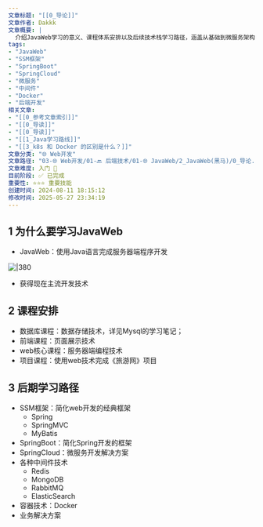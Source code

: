 ```yaml
---
文章标题: "[[0_导论]]" 
文章作者: Dakkk
文章概要: |
  介绍JavaWeb学习的意义、课程体系安排以及后续技术栈学习路径，涵盖从基础到微服务架构的完整技术路线图。
tags:
- "JavaWeb"
- "SSM框架"
- "SpringBoot"
- "SpringCloud"
- "微服务"
- "中间件"
- "Docker"
- "后端开发"
相关文章:
- "[[0_参考文章索引]]"
- "[[0_导读]]"
- "[[0_导读]]"
- "[[1_Java学习路线]]"
- "[[3_k8s 和 Docker 的区别是什么？]]"
文章分类: "🌐 Web开发"
文章路径: "03-🌐 Web开发/01-🔙 后端技术/01-🌐 JavaWeb/2_JavaWeb(黑马)/0_导论.md"
文章难度: 入门 🌱
目前阶段: ✅ 已完成
重要性: ⭐⭐⭐ 重要技能
创建时间: 2024-08-11 18:15:12
修改时间: 2025-05-27 23:34:19
---
```


## 1 为什么要学习JavaWeb

- JavaWeb：使用Java语言完成服务器端程序开发

![|380](https://my-obsidian-image.oss-cn-guangzhou.aliyuncs.com/2024/04/775becd5dc184219bb2dc54bcd1c33bb.png)



- 获得现在主流开发技术

## 2 课程安排

- 数据库课程：数据存储技术，详见Mysql的学习笔记；
- 前端课程：页面展示技术
- web核心课程：服务器端编程技术
- 项目课程：使用web技术完成《旅游网》项目

## 3 后期学习路径

- SSM框架：简化web开发的经典框架
	- Spring
	- SpringMVC
	- MyBatis
- SpringBoot：简化Spring开发的框架
- SpringCloud：微服务开发解决方案
- 各种中间件技术
	- Redis
	- MongoDB
	- RabbitMQ
	- ElasticSearch
- 容器技术：Docker
- 业务解决方案